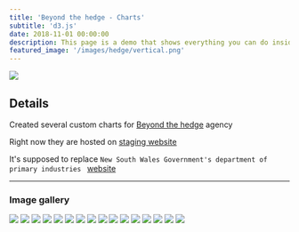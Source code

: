 ```yaml
---
title: 'Beyond the hedge - Charts'
subtitle: 'd3.js'
date: 2018-11-01 00:00:00
description: This page is a demo that shows everything you can do inside portfolio and blog posts.
featured_image: '/images/hedge/vertical.png'
---
```


![](/images/hedge/4.png)

## Details





 Created several  custom charts for  [Beyond the hedge](https://www.beyondthehedgecreative.com/) agency 


Right now they are hosted on [staging website](http://pdi2018.bthstaging2.net/pages/homepage.php)


It's supposed to replace  `New South Wales Government's department of primary industries ` 
[website](https://www.dpi.nsw.gov.au/agriculture)

---

### Image gallery


<div class="gallery" data-columns="3">
	<img src="/images/hedge/1.png">
	<img src="/images/hedge/2.png">
	<img src="/images/hedge/4.png">
	<img src="/images/hedge/5.png">
	<img src="/images/hedge/6.png">
	<img src="/images/hedge/7.png">
	<img src="/images/hedge/8.png">
	<img src="/images/hedge/9.png">
	<img src="/images/hedge/10.png">
	<img src="/images/hedge/11.png">
	<img src="/images/hedge/12.png">
	<img src="/images/hedge/13.png">
	<img src="/images/hedge/14.png">
	<img src="/images/hedge/15.png">
	<img src="/images/hedge/16.png">
	<img src="/images/hedge/17.png">
	
</div>



